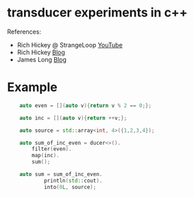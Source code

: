 transducer experiments in c++
=============================

References:
- Rich Hickey @ StrangeLoop [YouTube](https://www.youtube.com/watch?v=6mTbuzafcII)
- Rich Hickey [Blog](http://blog.cognitect.com/blog/2014/8/6/transducers-are-coming)
- James Long [Blog](http://jlongster.com/Transducers.js--A-JavaScript-Library-for-Transformation-of-Data)

Example
=======
```C++
    auto even = [](auto v){return v % 2 == 0;};

    auto inc = [](auto v){return ++v;};

    auto source = std::array<int, 4>({1,2,3,4});

    auto sum_of_inc_even = ducer<>().
        filter(even).
        map(inc).
        sum();

    auto sum = sum_of_inc_even.
            println(std::cout).
            into(0L, source);
```
